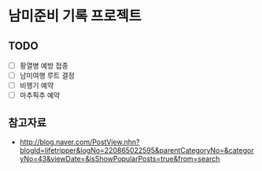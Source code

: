 # 남미준비 기록 프로젝트

## TODO

- [ ] 황열병 예방 접종
- [ ] 남미여행 루트 결정
- [ ] 비행기 예약
- [ ] 마추픽추 예약

## 참고자료
* http://blog.naver.com/PostView.nhn?blogId=lifetripper&logNo=220865022595&parentCategoryNo=&categoryNo=43&viewDate=&isShowPopularPosts=true&from=search

